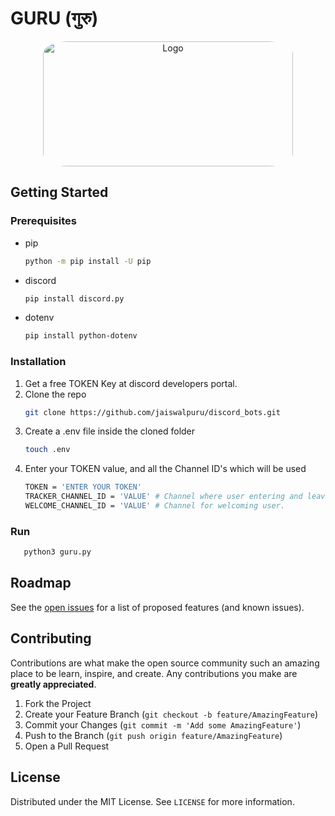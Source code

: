 # GURU (गुरु)
<p align="center">
    <img src="https://github.com/jaiswalpuru/discord_bots/blob/main/wise_man/images/guru.png" alt="Logo" width="400" height="200" style="border-radius:10%">
</p>

<!-- GETTING STARTED -->
## Getting Started

### Prerequisites
* pip
  ```sh
  python -m pip install -U pip
  ```
* discord
  ```sh
  pip install discord.py
  ```    
* dotenv
  ```sh
  pip install python-dotenv
  ```    
### Installation

1. Get a free TOKEN Key at discord developers portal.
2. Clone the repo
   ```sh
   git clone https://github.com/jaiswalpuru/discord_bots.git
   ```
3. Create a .env file inside the cloned folder
   ```sh
   touch .env
   ```
4. Enter your TOKEN value, and all the Channel ID's which will be used
   ```sh
   TOKEN = 'ENTER YOUR TOKEN'
   TRACKER_CHANNEL_ID = 'VALUE' # Channel where user entering and leaving channel will be tracked.
   WELCOME_CHANNEL_ID = 'VALUE' # Channel for welcoming user.
   ```

### Run 
```sh
   python3 guru.py
   ```

<!-- ROADMAP -->
## Roadmap

See the [open issues](https://github.com/jaiswalpuru/discord_bots/issues) for a list of proposed features (and known issues).


<!-- CONTRIBUTING -->
## Contributing

Contributions are what make the open source community such an amazing place to be learn, inspire, and create. Any contributions you make are **greatly appreciated**.

1. Fork the Project
2. Create your Feature Branch (`git checkout -b feature/AmazingFeature`)
3. Commit your Changes (`git commit -m 'Add some AmazingFeature'`)
4. Push to the Branch (`git push origin feature/AmazingFeature`)
5. Open a Pull Request



<!-- LICENSE -->
## License
Distributed under the MIT License. See `LICENSE` for more information.
